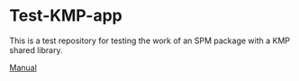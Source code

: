 # Test-KMP-app

This is a test repository for testing the work of an SPM package with a KMP shared library.

[Manual](https://desquared.notion.site/desquared/Share-KMM-module-with-iOS-via-SPM-8580006dce61414980216a10a647e9f4)
